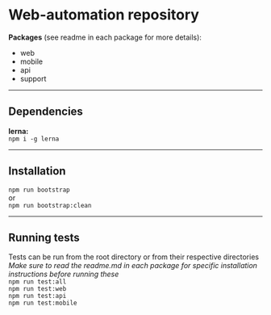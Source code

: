 # Web-automation repository

**Packages** (see readme in each package for more details):

- web
- mobile
- api
- support

---

## Dependencies

**lerna:**  
`npm i -g lerna`

---

## Installation

`npm run bootstrap`  
or  
`npm run bootstrap:clean`

---

## Running tests

Tests can be run from the root directory or from their respective directories  
_Make sure to read the readme.md in each package for specific installation instructions before running these_  
`npm run test:all`  
`npm run test:web`  
`npm run test:api`  
`npm run test:mobile`
